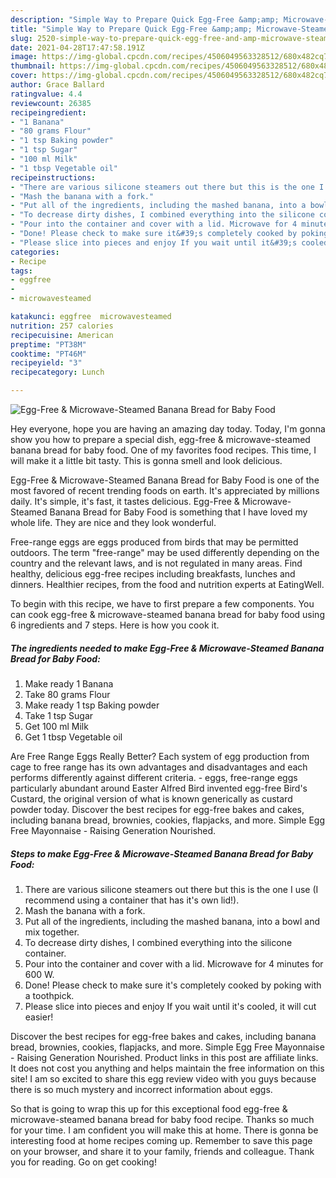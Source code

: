 ```yaml
---
description: "Simple Way to Prepare Quick Egg-Free &amp;amp; Microwave-Steamed Banana Bread for Baby Food"
title: "Simple Way to Prepare Quick Egg-Free &amp;amp; Microwave-Steamed Banana Bread for Baby Food"
slug: 2520-simple-way-to-prepare-quick-egg-free-and-amp-microwave-steamed-banana-bread-for-baby-food
date: 2021-04-28T17:47:58.191Z
image: https://img-global.cpcdn.com/recipes/4506049563328512/680x482cq70/egg-free-microwave-steamed-banana-bread-for-baby-food-recipe-main-photo.jpg
thumbnail: https://img-global.cpcdn.com/recipes/4506049563328512/680x482cq70/egg-free-microwave-steamed-banana-bread-for-baby-food-recipe-main-photo.jpg
cover: https://img-global.cpcdn.com/recipes/4506049563328512/680x482cq70/egg-free-microwave-steamed-banana-bread-for-baby-food-recipe-main-photo.jpg
author: Grace Ballard
ratingvalue: 4.4
reviewcount: 26385
recipeingredient:
- "1 Banana"
- "80 grams Flour"
- "1 tsp Baking powder"
- "1 tsp Sugar"
- "100 ml Milk"
- "1 tbsp Vegetable oil"
recipeinstructions:
- "There are various silicone steamers out there but this is the one I use (I recommend using a container that has it&#39;s own lid!)."
- "Mash the banana with a fork."
- "Put all of the ingredients, including the mashed banana, into a bowl and mix together."
- "To decrease dirty dishes, I combined everything into the silicone container."
- "Pour into the container and cover with a lid. Microwave for 4 minutes for 600 W."
- "Done! Please check to make sure it&#39;s completely cooked by poking with a toothpick."
- "Please slice into pieces and enjoy If you wait until it&#39;s cooled, it will cut easier!"
categories:
- Recipe
tags:
- eggfree
- 
- microwavesteamed

katakunci: eggfree  microwavesteamed 
nutrition: 257 calories
recipecuisine: American
preptime: "PT38M"
cooktime: "PT46M"
recipeyield: "3"
recipecategory: Lunch

---
```



![Egg-Free &amp; Microwave-Steamed Banana Bread for Baby Food](https://img-global.cpcdn.com/recipes/4506049563328512/680x482cq70/egg-free-microwave-steamed-banana-bread-for-baby-food-recipe-main-photo.jpg)

Hey everyone, hope you are having an amazing day today. Today, I'm gonna show you how to prepare a special dish, egg-free &amp; microwave-steamed banana bread for baby food. One of my favorites food recipes. This time, I will make it a little bit tasty. This is gonna smell and look delicious.

Egg-Free &amp; Microwave-Steamed Banana Bread for Baby Food is one of the most favored of recent trending foods on earth. It's appreciated by millions daily. It's simple, it's fast, it tastes delicious. Egg-Free &amp; Microwave-Steamed Banana Bread for Baby Food is something that I have loved my whole life. They are nice and they look wonderful.

Free-range eggs are eggs produced from birds that may be permitted outdoors. The term &#34;free-range&#34; may be used differently depending on the country and the relevant laws, and is not regulated in many areas. Find healthy, delicious egg-free recipes including breakfasts, lunches and dinners. Healthier recipes, from the food and nutrition experts at EatingWell.


To begin with this recipe, we have to first prepare a few components. You can cook egg-free &amp; microwave-steamed banana bread for baby food using 6 ingredients and 7 steps. Here is how you cook it.

<!--inarticleads1-->

##### The ingredients needed to make Egg-Free &amp; Microwave-Steamed Banana Bread for Baby Food:

1. Make ready 1 Banana
1. Take 80 grams Flour
1. Make ready 1 tsp Baking powder
1. Take 1 tsp Sugar
1. Get 100 ml Milk
1. Get 1 tbsp Vegetable oil


Are Free Range Eggs Really Better? Each system of egg production from cage to free range has its own advantages and disadvantages and each performs differently against different criteria. - eggs, free-range eggs particularly abundant around Easter Alfred Bird invented egg-free Bird&#39;s Custard, the original version of what is known generically as custard powder today. Discover the best recipes for egg-free bakes and cakes, including banana bread, brownies, cookies, flapjacks, and more. Simple Egg Free Mayonnaise - Raising Generation Nourished. 

<!--inarticleads2-->

##### Steps to make Egg-Free &amp; Microwave-Steamed Banana Bread for Baby Food:

1. There are various silicone steamers out there but this is the one I use (I recommend using a container that has it&#39;s own lid!).
1. Mash the banana with a fork.
1. Put all of the ingredients, including the mashed banana, into a bowl and mix together.
1. To decrease dirty dishes, I combined everything into the silicone container.
1. Pour into the container and cover with a lid. Microwave for 4 minutes for 600 W.
1. Done! Please check to make sure it&#39;s completely cooked by poking with a toothpick.
1. Please slice into pieces and enjoy If you wait until it&#39;s cooled, it will cut easier!


Discover the best recipes for egg-free bakes and cakes, including banana bread, brownies, cookies, flapjacks, and more. Simple Egg Free Mayonnaise - Raising Generation Nourished. Product links in this post are affiliate links. It does not cost you anything and helps maintain the free information on this site! I am so excited to share this egg review video with you guys because there is so much mystery and incorrect information about eggs. 

So that is going to wrap this up for this exceptional food egg-free &amp; microwave-steamed banana bread for baby food recipe. Thanks so much for your time. I am confident you will make this at home. There is gonna be interesting food at home recipes coming up. Remember to save this page on your browser, and share it to your family, friends and colleague. Thank you for reading. Go on get cooking!
